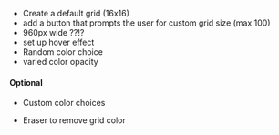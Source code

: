 - Create a default grid (16x16)
- add a button that prompts the user for custom grid size (max 100)
- 960px wide ??!?
- set up hover effect
- Random color choice
- varied color opacity


#### Optional

- Custom color choices 

- Eraser to remove grid color